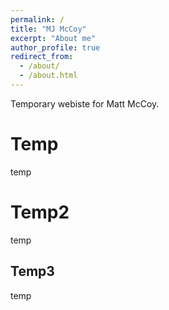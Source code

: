 ```yaml
---
permalink: /
title: "MJ McCoy"
excerpt: "About me"
author_profile: true
redirect_from: 
  - /about/
  - /about.html
---
```


Temporary webiste for Matt McCoy.

Temp
======
temp

Temp2
======
temp

Temp3
------
temp
